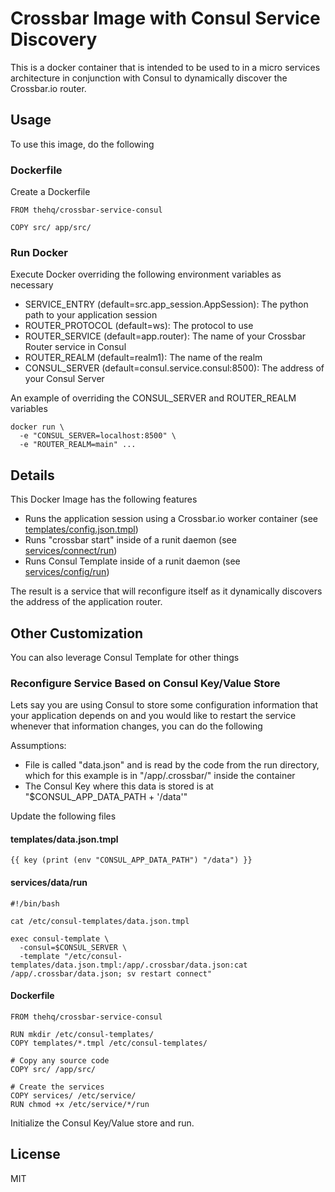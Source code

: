 # Crossbar Image with Consul Service Discovery

This is a docker container that is intended to be used to in a micro services architecture in conjunction with Consul
to dynamically discover the Crossbar.io router.

## Usage

To use this image, do the following

### Dockerfile

Create a Dockerfile

    FROM thehq/crossbar-service-consul
    
    COPY src/ app/src/
    
### Run Docker

Execute Docker overriding the following environment variables as necessary

  - SERVICE_ENTRY (default=src.app_session.AppSession): The python path to your application session
  - ROUTER_PROTOCOL (default=ws): The protocol to use
  - ROUTER_SERVICE (default=app.router): The name of your Crossbar Router service in Consul
  - ROUTER_REALM (default=realm1): The name of the realm
  - CONSUL_SERVER (default=consul.service.consul:8500): The address of your Consul Server
  
An example of overriding the CONSUL_SERVER and ROUTER_REALM variables

    docker run \
      -e "CONSUL_SERVER=localhost:8500" \
      -e "ROUTER_REALM=main" ...

## Details

This Docker Image has the following features

  - Runs the application session using a Crossbar.io worker container (see [templates/config.json.tmpl](templates/config.json.tmpl))
  - Runs "crossbar start" inside of a runit daemon (see [services/connect/run](services/connect/run))
  - Runs Consul Template inside of a runit daemon (see [services/config/run](services/config/run))

The result is a service that will reconfigure itself as it dynamically discovers the address of the application router.

## Other Customization

You can also leverage Consul Template for other things

### Reconfigure Service Based on Consul Key/Value Store

Lets say you are using Consul to store some configuration information that your application depends on and you would
like to restart the service whenever that information changes, you can do the following

Assumptions:

  - File is called "data.json" and is read by the code from the run directory, which for this example is in 
    "/app/.crossbar/" inside the container
  - The Consul Key where this data is stored is at "$CONSUL_APP_DATA_PATH + '/data'"

Update the following files

#### templates/data.json.tmpl

    {{ key (print (env "CONSUL_APP_DATA_PATH") "/data") }}
    
#### services/data/run

    #!/bin/bash

    cat /etc/consul-templates/data.json.tmpl

    exec consul-template \
      -consul=$CONSUL_SERVER \
      -template "/etc/consul-templates/data.json.tmpl:/app/.crossbar/data.json:cat /app/.crossbar/data.json; sv restart connect"

#### Dockerfile

    FROM thehq/crossbar-service-consul
    
    RUN mkdir /etc/consul-templates/
    COPY templates/*.tmpl /etc/consul-templates/

    # Copy any source code
    COPY src/ /app/src/

    # Create the services
    COPY services/ /etc/service/
    RUN chmod +x /etc/service/*/run

Initialize the Consul Key/Value store and run.

## License

MIT
